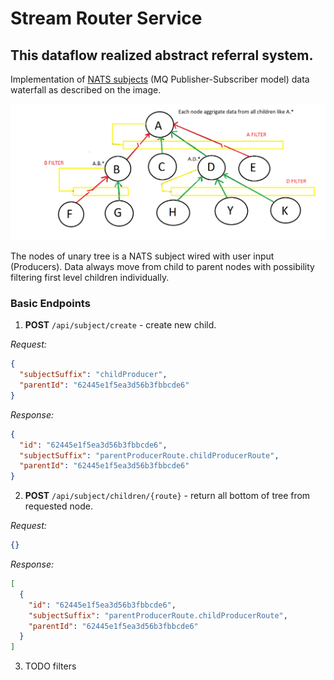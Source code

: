 # Stream Router Service

## This dataflow realized abstract referral system.

Implementation of [NATS subjects] (MQ Publisher-Subscriber model) data waterfall as described on the image. 

<img src="proof_of_concept.png" width="800" alt="Data spread"/>


The nodes of unary tree is a NATS subject wired with user input (Producers).
Data always move from child to parent nodes with possibility filtering first level children individually. 

### Basic Endpoints

1. **POST** ``/api/subject/create`` - create new child.

_Request:_
```json
{
  "subjectSuffix": "childProducer",
  "parentId": "62445e1f5ea3d56b3fbbcde6"
}
```

_Response:_
```json
{
  "id": "62445e1f5ea3d56b3fbbcde6",
  "subjectSuffix": "parentProducerRoute.childProducerRoute",
  "parentId": "62445e1f5ea3d56b3fbbcde6"
}
```

2. **POST** ``/api/subject/children/{route}`` - return all bottom of tree from requested node.

_Request:_
```json
{}
```

_Response:_
```json
[
  {
    "id": "62445e1f5ea3d56b3fbbcde6",
    "subjectSuffix": "parentProducerRoute.childProducerRoute",
    "parentId": "62445e1f5ea3d56b3fbbcde6"
  }
]
```

3. TODO filters

[NATS subjects]:https://docs.nats.io/nats-concepts/subjects